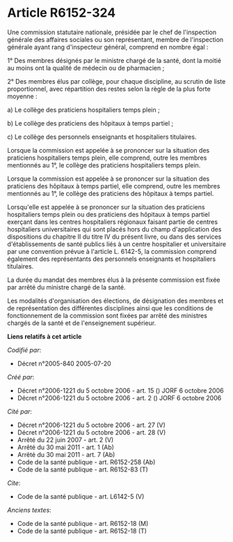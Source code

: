 # Article R6152-324

Une commission statutaire nationale, présidée par le chef de l'inspection générale des affaires sociales ou son représentant,
membre de l'inspection générale ayant rang d'inspecteur général, comprend en nombre égal : 

1° Des membres désignés par le ministre chargé de la santé, dont la moitié au moins ont la qualité de médecin ou de
pharmacien ; 

2° Des membres élus par collège, pour chaque discipline, au scrutin de liste proportionnel, avec répartition des restes selon
la règle de la plus forte moyenne : 

a) Le collège des praticiens hospitaliers temps plein ; 

b) Le collège des praticiens des hôpitaux à temps partiel ; 

c) Le collège des personnels enseignants et hospitaliers titulaires. 

Lorsque la commission est appelée à se prononcer sur la situation des praticiens hospitaliers temps plein, elle comprend,
outre les membres mentionnés au 1°, le collège des praticiens hospitaliers temps plein. 

Lorsque la commission est appelée à se prononcer sur la situation des praticiens des hôpitaux à temps partiel, elle comprend,
outre les membres mentionnés au 1°, le collège des praticiens des hôpitaux à temps partiel. 

Lorsqu'elle est appelée à se prononcer sur la situation des praticiens hospitaliers temps plein ou des praticiens des
hôpitaux à temps partiel exerçant dans les centres hospitaliers régionaux faisant partie de centres hospitaliers
universitaires qui sont placés hors du champ d'application des dispositions du chapitre II du titre IV du présent livre, ou
dans des services d'établissements de santé publics liés à un centre hospitalier et universitaire par une convention prévue à
l'article L. 6142-5, la commission comprend également des représentants des personnels enseignants et hospitaliers
titulaires. 

La durée du mandat des membres élus à la présente commission est fixée par arrêté du ministre chargé de la santé. 

Les modalités d'organisation des élections, de désignation des membres et de représentation des différentes disciplines ainsi
que les conditions de fonctionnement de la commission sont fixées par arrêté des ministres chargés de la santé et de
l'enseignement supérieur.

**Liens relatifs à cet article**

_Codifié par_:

  - Décret n°2005-840 2005-07-20

_Créé par_:

  - Décret n°2006-1221 du 5 octobre 2006 - art. 15 () JORF 6 octobre 2006
  - Décret n°2006-1221 du 5 octobre 2006 - art. 2 () JORF 6 octobre 2006

_Cité par_:

  - Décret n°2006-1221 du 5 octobre 2006 - art. 27 (V)
  - Décret n°2006-1221 du 5 octobre 2006 - art. 28 (V)
  - Arrêté du 22 juin 2007 - art. 2 (V)
  - Arrêté du 30 mai 2011 - art. 1 (Ab)
  - Arrêté du 30 mai 2011 - art. 7 (Ab)
  - Code de la santé publique - art. R6152-258 (Ab)
  - Code de la santé publique - art. R6152-83 (T)

_Cite_:

  - Code de la santé publique - art. L6142-5 (V)

_Anciens textes_:

  - Code de la santé publique - art. R6152-18 (M)
  - Code de la santé publique - art. R6152-18 (T)
